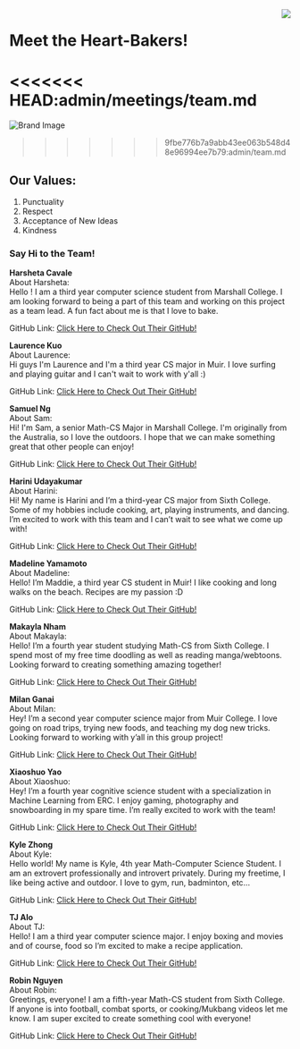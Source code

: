 <img style="float:right" src="grouplogo.PNG">

# **Meet the Heart-Bakers!**
<<<<<<< HEAD:admin/meetings/team.md
=======
![Brand Image](/admin/branding/grouplogo.png)
>>>>>>> 9fbe776b7a9abb43ee063b548d48e96994ee7b79:admin/team.md

## **Our Values:**

1. Punctuality
2. Respect
3. Acceptance of New Ideas
4. Kindness

### **Say Hi to the Team!**

**Harsheta Cavale** <br />
About Harsheta: <br />
Hello ! I am a third year computer science student from Marshall College. I am looking forward to being a part of this team and working on this project as a team lead. A fun fact about me is that I love to bake.  <br />

GitHub Link: [Click Here to Check Out Their GitHub!](https://github.com/harshetaa) <br />

**Laurence Kuo** <br />
About Laurence: <br />
Hi guys I'm Laurence and I'm a third year CS major in Muir. I love surfing and playing guitar and I can't wait to work with y'all :)  <br />

GitHub Link: [Click Here to Check Out Their GitHub!](https://github.com/lakuo) <br />

**Samuel Ng** <br />
About Sam: <br />
Hi! I'm Sam, a senior Math-CS Major in Marshall College. I'm originally from the Australia, so I love the outdoors. I hope that we can make something great that other people can enjoy! <br />

GitHub Link: [Click Here to Check Out Their GitHub!](https://github.com/samuelng678) <br />

**Harini Udayakumar** <br />
About Harini: <br />
Hi! My name is Harini and I’m a third-year CS major from Sixth College. Some of my hobbies include cooking, art, playing instruments, and dancing. I’m excited to work with this team and I can’t wait to see what we come up with! <br />

GitHub Link: [Click Here to Check Out Their GitHub!](https://github.com/Harini321) <br />


**Madeline Yamamoto** <br />
About Madeline: <br />
Hello! I’m Maddie, a third year CS student in Muir! I like cooking and long walks on the beach. Recipes are my passion :D <br />

GitHub Link: [Click Here to Check Out Their GitHub!](https://github.com/madeliney2019) <br />


**Makayla Nham** <br />
About Makayla: <br />
Hello! I’m a fourth year student studying Math-CS from Sixth College. I spend most of my free time doodling as well as reading manga/webtoons. Looking forward to creating something amazing together! <br />

GitHub Link: [Click Here to Check Out Their GitHub!](https://github.com/mdnham/) <br />


**Milan Ganai** <br />
About Milan: <br />
Hey! I’m a second year computer science major from Muir College. I love going on road trips, trying new foods, and teaching my dog new tricks. Looking forward to working with y’all in this group project!  <br />

GitHub Link: [Click Here to Check Out Their GitHub!](https://github.com/mganaiucsd/) <br />


**Xiaoshuo Yao** <br />
About Xiaoshuo: <br />
Hey! I’m a fourth year cognitive science student with a specialization in Machine Learning from ERC. I enjoy gaming, photography and snowboarding in my spare time. I’m really excited to work with the team! <br />

GitHub Link: [Click Here to Check Out Their GitHub!](https://github.com/XiaoshuoYao) <br />

**Kyle Zhong** <br />
About Kyle: <br />
Hello world! My name is Kyle, 4th year Math-Computer Science Student. I am an extrovert professionally and introvert privately. During my freetime, I like being active and outdoor. I love to gym, run, badminton, etc...  <br />

GitHub Link: [Click Here to Check Out Their GitHub!](https://github.com/kylenzhong) <br />

**TJ Alo** <br />
About TJ: <br />
Hello! I am a third year computer science major. I enjoy boxing and movies and of course, food so I’m excited to make a recipe application. <br />

GitHub Link: [Click Here to Check Out Their GitHub!](https://github.com/THEODOREALOUCSD/) <br />


**Robin Nguyen** <br />
About Robin: <br />
Greetings, everyone! I am a fifth-year Math-CS student from Sixth College. If anyone is into football, combat sports, or cooking/Mukbang videos let me know. I am super excited to create something cool with everyone! <br />

GitHub Link: [Click Here to Check Out Their GitHub!](https://github.com/RobKNguyen) <br />
